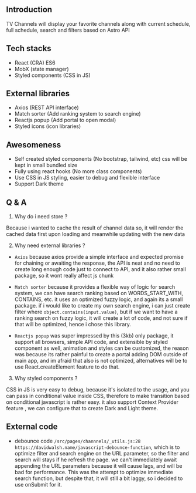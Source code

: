 ## Introduction

TV Channels will display your favorite channels along with current schedule, full schedule, search and filters based on Astro API

## Tech stacks

-   React (CRA) ES6
-   MobX (state manager)
-   Styled components (CSS in JS)

## External libraries

-   Axios (REST API interface)
-   Match sorter (Add ranking system to search engine)
-   Reactjs popup (Add portal to open modal)
-   Styled icons (icon libraries)

## Awesomeness

-   Self created styled components (No bootstrap, tailwind, etc) css will be kept in small bundled size
-   Fully using react hooks (No more class components)
-   Use CSS in JS styling, easier to debug and flexible interface
-   Support Dark theme

## Q & A

1. Why do i need store ?

Because i wanted to cache the result of channel data
so, it will render the cached data first upon loading
and meanwhile updating with the new data

2. Why need external libraries ?

-   `Axios` because axios provide a simple interface and expected promise for chaining or awaiting the response, the API is neat and no need to create long enough code just to connect to API, and it also rather small package, so it wont really affect js chunk

-   `Match sorter` because it provides a flexible way of logic for search system, we can have search ranking based on WORDS_START_WITH, CONTAINS, etc. it uses an optimized fuzzy logic, and again its a small package. if i would like to create my own search engine, i can just create filter where `object.contains(input.value)`, but if we want to have a ranking search on fuzzy logic, it will create a lot of code, and not sure if that will be optimized, hence i chose this library.

-   `Reactjs popup` was super impressed by this (3kb) only package, it support all browsers, simple API code, and extensible by styled component as well, animation and styles can be customized, the reason was because its rather painful to create a portal adding DOM outside of main app, and im afraid that also is not optimized, alternatives will be to use React.createElement feature to do that.

3. Why styled components ?

CSS in JS is very easy to debug, because it's isolated to the usage, and you can pass in conditional value inside CSS, therefore to make transition based on conditional javascript is rather easy. it also support Context Provider feature , we can configure that to create Dark and Light theme.

## External code

-   debounce code `/src/pages/channnels/_utils.js:28` `https://davidwalsh.name/javascript-debounce-function`, which is to optimize filter and search engine on the URL parameter, so the filter and search will stays if he refresh the page. we can't immediately await appending the URL parameters because it will cause lags, and will be bad for performance. This was the attempt to optimize immediate search function, but despite that, it will still a bit laggy, so i decided to use onSubmit for it.
